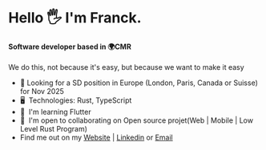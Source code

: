 Hello 🖐️ I'm Franck.
=======================================================================================================================================

#### Software developer based in 🌍CMR
We do this, not because it's easy, but because we want to make it easy

* 👀 Looking for a SD position in Europe (London, Paris, Canada or Suisse) for Nov 2025
* 🖥️  Technologies: Rust, TypeScript
* 🌱  I'm learning Flutter
* 🤝  I'm open to collaborating on Open source projet(Web | Mobile | Low Level Rust Program)
* Find me out on my [Website](https://uss-franckmekoulou.web.app/) | [Linkedin](https://www.linkedin.com/in/franck-mekoulou/) or [Email](mailto:franckmekoulou.dev@hotmail.com)
